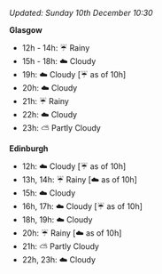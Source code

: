 *Updated: Sunday 10th December 10:30*

**Glasgow**

* 12h - 14h: :umbrella: Rainy
* 15h - 18h: :cloud: Cloudy
* 19h: :cloud: Cloudy [:umbrella: as of 10h]
* 20h: :cloud: Cloudy
* 21h: :umbrella: Rainy
* 22h: :cloud: Cloudy
* 23h: :partly_sunny: Partly Cloudy

**Edinburgh**

* 12h: :cloud: Cloudy [:umbrella: as of 10h]
* 13h, 14h: :umbrella: Rainy [:cloud: as of 10h]
* 15h: :cloud: Cloudy
* 16h, 17h: :cloud: Cloudy [:umbrella: as of 10h]
* 18h, 19h: :cloud: Cloudy
* 20h: :umbrella: Rainy [:cloud: as of 10h]
* 21h: :partly_sunny: Partly Cloudy
* 22h, 23h: :cloud: Cloudy
